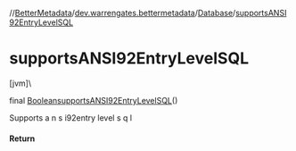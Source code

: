 //[BetterMetadata](../../../index.md)/[dev.warrengates.bettermetadata](../index.md)/[Database](index.md)/[supportsANSI92EntryLevelSQL](supports-a-n-s-i92-entry-level-s-q-l.md)

# supportsANSI92EntryLevelSQL

[jvm]\

final [Boolean](https://docs.oracle.com/javase/8/docs/api/java/lang/Boolean.html)[supportsANSI92EntryLevelSQL](supports-a-n-s-i92-entry-level-s-q-l.md)()

Supports a n s i92entry level s q l

#### Return
